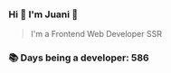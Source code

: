 ### Hi 👋 I&#39;m Juani 🦁

> I&#39;m a Frontend Web Developer SSR

### 📚 Days being a developer: 586
